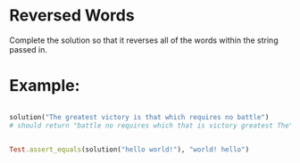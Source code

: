 # Reversed Words

Complete the solution so that it reverses all of the words within the string passed in.

# Example:

```ruby

solution("The greatest victory is that which requires no battle") 
# should return "battle no requires which that is victory greatest The"

```

```ruby

Test.assert_equals(solution("hello world!"), "world! hello")

```
